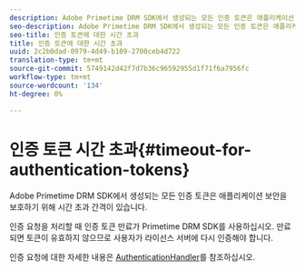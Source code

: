 ```yaml
---
description: Adobe Primetime DRM SDK에서 생성되는 모든 인증 토큰은 애플리케이션 보안을 보호하기 위해 시간 초과 간격이 있습니다.
seo-description: Adobe Primetime DRM SDK에서 생성되는 모든 인증 토큰은 애플리케이션 보안을 보호하기 위해 시간 초과 간격이 있습니다.
seo-title: 인증 토큰에 대한 시간 초과
title: 인증 토큰에 대한 시간 초과
uuid: 2c2b0dad-0979-4d49-b109-2700ceb4d722
translation-type: tm+mt
source-git-commit: 5749142d42f7d7b36c96592955d1f71f6a7956fc
workflow-type: tm+mt
source-wordcount: '134'
ht-degree: 0%

---
```



# 인증 토큰 시간 초과{#timeout-for-authentication-tokens}

Adobe Primetime DRM SDK에서 생성되는 모든 인증 토큰은 애플리케이션 보안을 보호하기 위해 시간 초과 간격이 있습니다.

인증 요청을 처리할 때 인증 토큰 만료가 Primetime DRM SDK를 사용하십시오. 만료되면 토큰이 유효하지 않으므로 사용자가 라이선스 서버에 다시 인증해야 합니다.

인증 요청에 대한 자세한 내용은 [AuthenticationHandler](https://help.adobe.com/en_US/primetime/api/drm-apis/server/javadocs-flashaccess-pro/com/adobe/flashaccess/sdk/protocol/authentication/AuthenticationHandler.html)를 참조하십시오.
